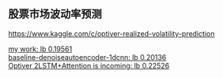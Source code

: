 ## 股票市场波动率预测
https://www.kaggle.com/c/optiver-realized-volatility-prediction

[my work: lb 0.19561](https://www.kaggle.com/binzhouchn/latest-code9-final-1)<br>
[baseline-denoiseautoencoder-1dcnn: lb 0.20136](https://www.kaggle.com/binzhouchn/baseline-denoiseautoencoder-1dcnn)<br>
[Optiver 2LSTM+Attention is incoming: lb 0.22526](https://www.kaggle.com/vv0x0x/optiver-2lstm-attention-is-incoming/comments)<br>

